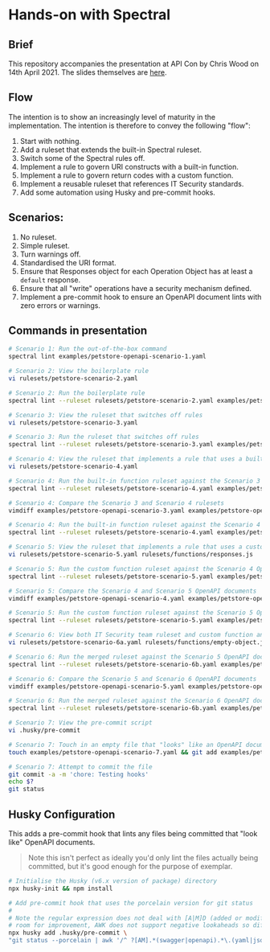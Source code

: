 # Hands-on with Spectral

## Brief

This repository accompanies the presentation at API Con by Chris Wood on 14th April 2021. The slides themselves are [here](slides/20210414_hands_on_with_spectral.pdf).

## Flow

The intention is to show an increasingly level of maturity in the implementation. The intention is therefore to convey the following "flow":

1. Start with nothing.
2. Add a ruleset that extends the built-in Spectral ruleset.
3. Switch some of the Spectral rules off.
4. Implement a rule to govern URI constructs with a built-in function.
5. Implement a rule to govern return codes with a custom function.
6. Implement a reusable ruleset that references IT Security standards.
7. Add some automation using Husky and pre-commit hooks.

## Scenarios:

1. No ruleset.
2. Simple ruleset.
3. Turn warnings off.
4. Standardised the URI format.
5. Ensure that Responses object for each Operation Object has at least a `default` response.
6. Ensure that all "write" operations have a security mechanism defined.
7. Implement a pre-commit hook to ensure an OpenAPI document lints with zero errors or warnings.

## Commands in presentation

```bash
# Scenario 1: Run the out-of-the-box command
spectral lint examples/petstore-openapi-scenario-1.yaml

# Scenario 2: View the boilerplate rule
vi rulesets/petstore-scenario-2.yaml

# Scenario 2: Run the boilerplate rule
spectral lint --ruleset rulesets/petstore-scenario-2.yaml examples/petstore-openapi-scenario-2.yaml

# Scenario 3: View the ruleset that switches off rules
vi rulesets/petstore-scenario-3.yaml

# Scenario 3: Run the ruleset that switches off rules
spectral lint --ruleset rulesets/petstore-scenario-3.yaml examples/petstore-openapi-scenario-3.yaml

# Scenario 4: View the ruleset that implements a rule that uses a built-in function
vi rulesets/petstore-scenario-4.yaml

# Scenario 4: Run the built-in function ruleset against the Scenario 3 OpenAPI document
spectral lint --ruleset rulesets/petstore-scenario-4.yaml examples/petstore-openapi-scenario-3.yaml

# Scenario 4: Compare the Scenario 3 and Scenario 4 rulesets
vimdiff examples/petstore-openapi-scenario-3.yaml examples/petstore-openapi-scenario-4.yaml

# Scenario 4: Run the built-in function ruleset against the Scenario 4 OpenAPI document
spectral lint --ruleset rulesets/petstore-scenario-4.yaml examples/petstore-openapi-scenario-4.yaml

# Scenario 5: View the ruleset that implements a rule that uses a custom function
vi rulesets/petstore-scenario-5.yaml rulesets/functions/responses.js

# Scenario 5: Run the custom function ruleset against the Scenario 4 OpenAPI document
spectral lint --ruleset rulesets/petstore-scenario-5.yaml examples/petstore-openapi-scenario-4.yaml

# Scenario 5: Compare the Scenario 4 and Scenario 5 OpenAPI documents
vimdiff examples/petstore-openapi-scenario-4.yaml examples/petstore-openapi-scenario-5.yaml

# Scenario 5: Run the custom function ruleset against the Scenario 5 OpenAPI document
spectral lint --ruleset rulesets/petstore-scenario-5.yaml examples/petstore-openapi-scenario-5.yaml

# Scenario 6: View both IT Security team ruleset and custom function and merge of these rulesets
vi rulesets/petstore-scenario-6a.yaml rulesets/functions/empty-object.js rulesets/petstore-scenario-6b.yaml

# Scenario 6: Run the merged ruleset against the Scenario 5 OpenAPI document
spectral lint --ruleset rulesets/petstore-scenario-6b.yaml examples/petstore-openapi-scenario-5.yaml

# Scenario 6: Compare the Scenario 5 and Scenario 6 OpenAPI documents
vimdiff examples/petstore-openapi-scenario-5.yaml examples/petstore-openapi-scenario-6.yaml

# Scenario 6: Run the merged ruleset against the Scenario 6 OpenAPI document
spectral lint --ruleset rulesets/petstore-scenario-6b.yaml examples/petstore-openapi-scenario-6.yaml

# Scenario 7: View the pre-commit script
vi .husky/pre-commit

# Scenario 7: Touch in an empty file that "looks" like an OpenAPI document
touch examples/petstore-openapi-scenario-7.yaml && git add examples/petstore-openapi-scenario-7.yaml

# Scenario 7: Attempt to commit the file
git commit -a -m 'chore: Testing hooks'
echo $?
git status
```

## Husky Configuration

This adds a pre-commit hook that lints any files being committed that "look like" OpenAPI documents.

> Note this isn't perfect as ideally you'd only lint the files actually being committed, but it's good enough for the purpose of exemplar.

```bash
# Initialise the Husky (v6.x version of package) directory
npx husky-init && npm install

# Add pre-commit hook that uses the porcelain version for git status
#
# Note the regular expression does not deal with [A|M]D (added or modified and then deleted) so definite
# room for improvement, AWK does not support negative lookaheads so different approach required
npx husky add .husky/pre-commit \
"git status --porcelain | awk '/^ ?[AM].*(swagger|openapi).*\.(yaml|json|yml)/ { print \$NF }' | xargs spectral lint --fail-severity=warn --ruleset rulesets/petstore-scenario-7.yaml"
```